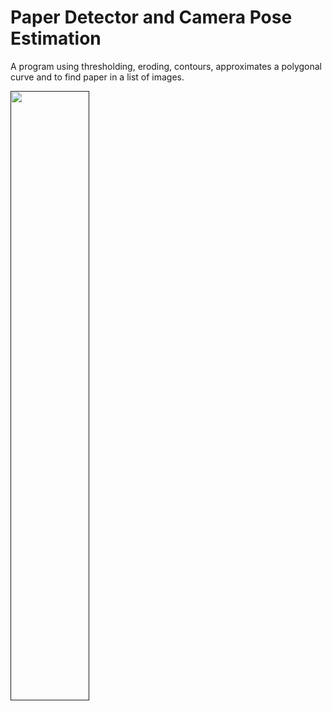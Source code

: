 # Paper Detector and Camera Pose Estimation
A program using thresholding, eroding, contours, approximates a polygonal curve and to find paper in a list of images.

[<img src="https://ibb.co/nj9fSgn" width="50%" >]()
